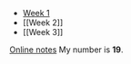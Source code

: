 - [Week 1](Week%201.md)
- [[Week 2]]
- [[Week 3]]

[Online notes](https://online.manchester.ac.uk/bbcswebdav/pid-15033155-dt-content-rid-178192808_1/courses/I3132-COMP-32211-1231-1SE-026315/Notes_2023/index.html)
My number is **19**.